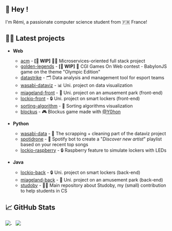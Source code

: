 ## 👋 Hey !
<p>
  I'm Rémi, a passionate computer science student from 🇫🇷 France!
</p>

## 🧑‍💻 Latest projects
- **Web**
  - [acm](https://github.com/AgriConnectMiage) - **[🚧 WIP]** 🧑‍🌾 Microservices-oriented full stack project
  - [golden-legends](https://github.com/Golden-Legends) - **[🚧 WIP]** 🥇 CGI Games On Web contest - BabylonJS game on the theme "Olympic Edition"
  - [datastrike](https://github.com/datastrike) - 🗂️ Data analysis and management tool for esport teams
  - [wasabi-dataviz](https://github.com/wasabi-project/wasabi-dataviz) - 📊 Uni. project on data visualization
  - [miageland-front](https://github.com/MIAGELand/miageland-front) - 🎡 Uni. project on an amusement park (front-end)
  - [lockio-front](https://github.com/Lockiio/lockio-front) - 🔒 Uni. project on smart lockers (front-end)
  - [sorting-algorithm](https://github.com/RemiSaurel/sorting-algorithms) - 🔁 Sorting algorithms visualization
  - [blockus](https://blockus-prod-d75bc.web.app/#/) - 🎮 Blockus game made with [@Y0hon](https://github.com/Y0hon)
  
- **Python**
  - [wasabi-data](https://github.com/wasabi-project/wasabi-data) - 🧹 The scrapping + cleaning part of the dataviz project
  - [spotidrone](https://github.com/RemiSaurel/SpotiDrone) - 📡 Spotify bot to create a "_Discover new artist_" playlist based on your recent top songs
  - [lockio-raspberry](https://github.com/Lockiio/lockio-rasp) - 🔒 Raspberry feature to simulate lockers with LEDs

- **Java**
  - [lockio-back](https://github.com/Lockiio/lockio-back) - 🔒 Uni. project on smart lockers (back-end)
  - [miageland-back](https://github.com/MIAGELand/miageland-back) - 🎡 Uni. project on an amusement park (back-end)
  - [studoby](https://github.com/RemiSaurel/Studoby) - 🧑‍🎓 Main repository about Studoby, my (small) contribution to help students in CS


## 📈 GitHub Stats

<a href="https://github.com/RemiSaurel">
  <img align="center" src="https://github-readme-stats.vercel.app/api/top-langs/?username=RemiSaurel&&hide=html,makefile,c%2B%2B,c,vcl,groff,dockerfile,shell,objective-c&title_color=ffffff&text_color=c9cacc&icon_color=2bbc8a&bg_color=1d1f21&count_private=true&langs_count=3" />
</a>
&nbsp;&nbsp;
<a href="https://github.com/RemiSaurel">
  <img align="center" src="https://github-readme-stats.vercel.app/api?username=RemiSaurel&show_icons=true&line_height=27&count_private=true&title_color=ffffff&text_color=c9cacc&icon_color=2bbc8a&bg_color=1d1f21" />
</a>
